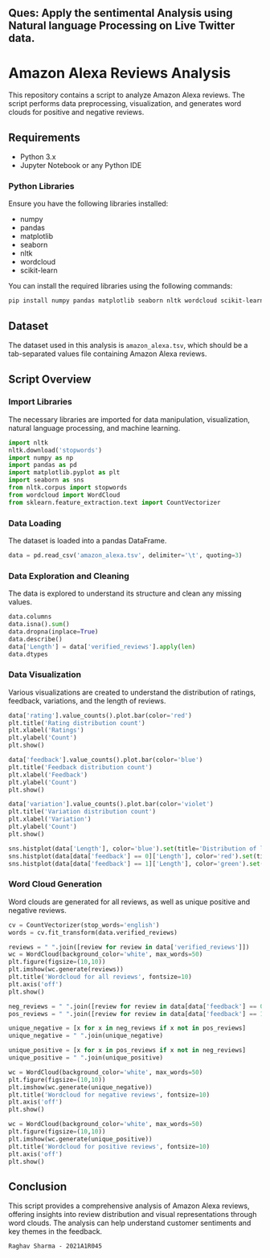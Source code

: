 ## Ques: Apply the sentimental Analysis using Natural language Processing on Live Twitter data.

# Amazon Alexa Reviews Analysis

This repository contains a script to analyze Amazon Alexa reviews. The script performs data preprocessing, visualization, and generates word clouds for positive and negative reviews.

## Requirements

- Python 3.x
- Jupyter Notebook or any Python IDE

### Python Libraries

Ensure you have the following libraries installed:
- numpy
- pandas
- matplotlib
- seaborn
- nltk
- wordcloud
- scikit-learn

You can install the required libraries using the following commands:

```bash
pip install numpy pandas matplotlib seaborn nltk wordcloud scikit-learn
```

## Dataset

The dataset used in this analysis is `amazon_alexa.tsv`, which should be a tab-separated values file containing Amazon Alexa reviews.

## Script Overview

### Import Libraries

The necessary libraries are imported for data manipulation, visualization, natural language processing, and machine learning.

```python
import nltk
nltk.download('stopwords')
import numpy as np
import pandas as pd
import matplotlib.pyplot as plt
import seaborn as sns
from nltk.corpus import stopwords
from wordcloud import WordCloud
from sklearn.feature_extraction.text import CountVectorizer
```

### Data Loading

The dataset is loaded into a pandas DataFrame.

```python
data = pd.read_csv('amazon_alexa.tsv', delimiter='\t', quoting=3)
```

### Data Exploration and Cleaning

The data is explored to understand its structure and clean any missing values.

```python
data.columns
data.isna().sum()
data.dropna(inplace=True)
data.describe()
data['Length'] = data['verified_reviews'].apply(len)
data.dtypes
```

### Data Visualization

Various visualizations are created to understand the distribution of ratings, feedback, variations, and the length of reviews.

```python
data['rating'].value_counts().plot.bar(color='red')
plt.title('Rating distribution count')
plt.xlabel('Ratings')
plt.ylabel('Count')
plt.show()

data['feedback'].value_counts().plot.bar(color='blue')
plt.title('Feedback distribution count')
plt.xlabel('Feedback')
plt.ylabel('Count')
plt.show()

data['variation'].value_counts().plot.bar(color='violet')
plt.title('Variation distribution count')
plt.xlabel('Variation')
plt.ylabel('Count')
plt.show()

sns.histplot(data['Length'], color='blue').set(title='Distribution of length of review')
sns.histplot(data[data['feedback'] == 0]['Length'], color='red').set(title='Distribution of length of review if feedback = 0')
sns.histplot(data[data['feedback'] == 1]['Length'], color='green').set(title='Distribution of length of review if feedback = 1')
```

### Word Cloud Generation

Word clouds are generated for all reviews, as well as unique positive and negative reviews.

```python
cv = CountVectorizer(stop_words='english')
words = cv.fit_transform(data.verified_reviews)

reviews = " ".join([review for review in data['verified_reviews']])
wc = WordCloud(background_color='white', max_words=50)
plt.figure(figsize=(10,10))
plt.imshow(wc.generate(reviews))
plt.title('Wordcloud for all reviews', fontsize=10)
plt.axis('off')
plt.show()

neg_reviews = " ".join([review for review in data[data['feedback'] == 0]['verified_reviews']]).lower().split()
pos_reviews = " ".join([review for review in data[data['feedback'] == 1]['verified_reviews']]).lower().split()

unique_negative = [x for x in neg_reviews if x not in pos_reviews]
unique_negative = " ".join(unique_negative)

unique_positive = [x for x in pos_reviews if x not in neg_reviews]
unique_positive = " ".join(unique_positive)

wc = WordCloud(background_color='white', max_words=50)
plt.figure(figsize=(10,10))
plt.imshow(wc.generate(unique_negative))
plt.title('Wordcloud for negative reviews', fontsize=10)
plt.axis('off')
plt.show()

wc = WordCloud(background_color='white', max_words=50)
plt.figure(figsize=(10,10))
plt.imshow(wc.generate(unique_positive))
plt.title('Wordcloud for positive reviews', fontsize=10)
plt.axis('off')
plt.show()
```

## Conclusion

This script provides a comprehensive analysis of Amazon Alexa reviews, offering insights into review distribution and visual representations through word clouds. The analysis can help understand customer sentiments and key themes in the feedback.

`Raghav Sharma - 2021A1R045`

